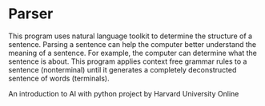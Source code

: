 # Parser

This program uses natural language toolkit to determine the structure of a sentence. Parsing a sentence can help the computer better understand the meaning of a sentence. For example, the computer can determine what the sentence is about. This program applies context free grammar rules to a sentence (nonterminal) until it generates a completely deconstructed sentence of words (terminals). 

An introduction to AI with python project by Harvard University Online
